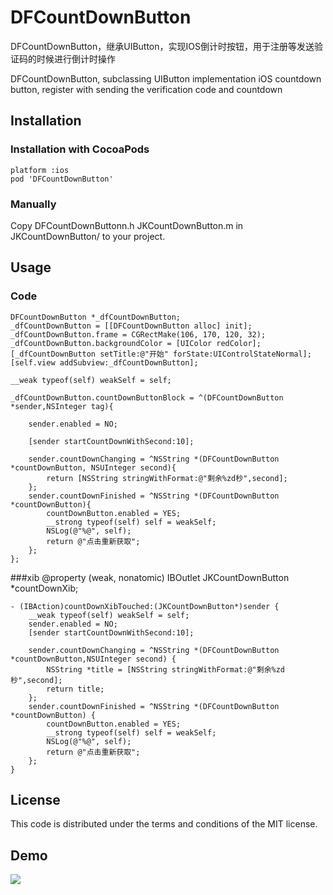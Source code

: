 # DFCountDownButton
DFCountDownButton，继承UIButton，实现IOS倒计时按钮，用于注册等发送验证码的时候进行倒计时操作

DFCountDownButton, subclassing UIButton implementation iOS countdown button, register with sending the verification code and countdown

## Installation

### Installation with CocoaPods

	platform :ios
 	pod 'DFCountDownButton'
 	
### Manually

Copy DFCountDownButtonn.h JKCountDownButton.m in JKCountDownButton/ to your project.

## Usage
### Code
    DFCountDownButton *_dfCountDownButton;
    _dfCountDownButton = [[DFCountDownButton alloc] init];
    _dfCountDownButton.frame = CGRectMake(106, 170, 120, 32);
    _dfCountDownButton.backgroundColor = [UIColor redColor];
    [_dfCountDownButton setTitle:@"开始" forState:UIControlStateNormal];
    [self.view addSubview:_dfCountDownButton];
    
    __weak typeof(self) weakSelf = self;
    
    _dfCountDownButton.countDownButtonBlock = ^(DFCountDownButton *sender,NSInteger tag){
        
        sender.enabled = NO;
                
        [sender startCountDownWithSecond:10];
        
        sender.countDownChanging = ^NSString *(DFCountDownButton *countDownButton, NSUInteger second){
            return [NSString stringWithFormat:@"剩余%zd秒",second];
        };
        sender.countDownFinished = ^NSString *(DFCountDownButton *countDownButton){
            countDownButton.enabled = YES;
            __strong typeof(self) self = weakSelf;
            NSLog(@"%@", self);
            return @"点击重新获取";
        };
    };

    
###xib
    @property (weak, nonatomic) IBOutlet JKCountDownButton *countDownXib;

    - (IBAction)countDownXibTouched:(JKCountDownButton*)sender {
        __weak typeof(self) weakSelf = self;
        sender.enabled = NO;
        [sender startCountDownWithSecond:10];
    
        sender.countDownChanging = ^NSString *(DFCountDownButton *countDownButton,NSUInteger second) {
            NSString *title = [NSString stringWithFormat:@"剩余%zd秒",second];
            return title;
        };
        sender.countDownFinished = ^NSString *(DFCountDownButton *countDownButton) {
            countDownButton.enabled = YES;
            __strong typeof(self) self = weakSelf;
            NSLog(@"%@", self);
            return @"点击重新获取";
        };
    }
## License

This code is distributed under the terms and conditions of the MIT license.

## Demo
![](https://raw.githubusercontent.com/shaojiankui/JKCountDownButton/master/demo.gif)

